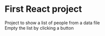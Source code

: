 # First React project

Project to show a list of people from a data file  
Empty the list by clicking a button
